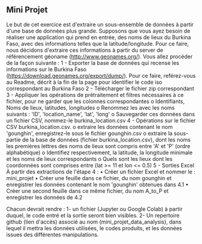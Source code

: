 ## Mini Projet
Le but de cet exercice est d'extraire un sous-ensemble de données à partir d'une base de données plus grande. Supposons que vous ayez besoin de réaliser une application qui prend en entrée, des noms de lieux du Burkina Faso, avec des informations telles que la latitude/longitude.
Pour ce faire, nous décidons d'extraire ces informations à partir du server de référencement géoname
(http://www.geonames.org/). Vous allez procéder de la façon suivante :
1 - Exporter la base de données qui recense les informations sur le Burkina Faso (https://download.geonames.org/export/dump/).
Pour ce faire, reférez-vous au Readme, décrit à la fin de la page pour identifier le code iso correspondant au Burkina Faso
2 - Télécharger le fichier zip correspondant
3 - Appliquer les opérations de prétraitement et filtres nécessaires à ce fichier, pour ne garder que les colonnes correspondantes
o	Identifiants, Noms de lieux, latitudes, longitudes
o	Renommez les avec les noms suivants : 'ID', 'location_name', 'lat', 'long'
o	Sauvegarder ces données dans un fichier CSV, nommez-le burkina_location.csv
4 - Opérations sur le fichier CSV burkina_location.csv.
o	extraire les données contenant le nom 'gounghin', enregistrez-le sous le fichier gounghin.csv
o	extraire la sous-partie de la base de données (fichier burkina_location.csv), dont les noms les premières lettres des noms de lieux sont compris entre 'A' et 'P' (ordre alphabétique)
o	Identifiez respectivement, la latitude, la longitude minimale et les noms de lieux correspondants
o	Quels sont les lieux dont les coordonnées sont comprises entre (lat >= 11 et lon <= 0.5)
5 - Sorties Excel
À partir des extractions de l'étape 4 :
•	Créer un fichier Excel et nommer le : mini_projet
•	Créer une feuille dans ce fichier, du nom gounghin et enregistrer les données contenant le nom 'gounghin' obtenues dans 4.1
•	Créer une second feuille dans ce même fichier, du nom A_to_P et enregistrer les données de 4.2
 
Chacun devrait rendre :
1- un fichier (Jupyter ou Google Colab) à partir duquel, le code entré et la sortie seront bien visibles.
2- Un repertoire github (lien d'accès) associé au nom (mini_projet_data_analysis), dans lequel il mettra les données utilisées, le codes produits, et les données issues des différentes manipulations.

